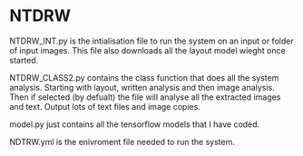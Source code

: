 # NTDRW

NTDRW_INT.py is the intialisation file to run the system on an input or folder of input images. This file also downloads all the layout model wieght once started.

NTDRW_CLASS2.py contains the class function that does all the system analysis. Starting with layout, written analysis and then image analysis. Then if selected (by defualt) the file will analyse all the extracted images and text. Output lots of text files and image copies.

model.py just contains all the tensorflow models that I have coded.

NDTRW.yml is the enivroment file needed to run the system.
